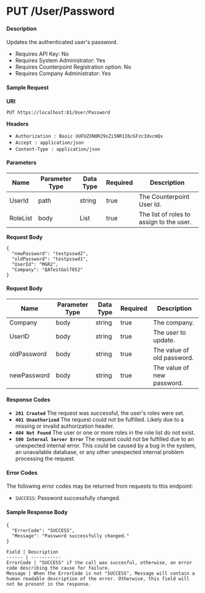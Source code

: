# PUT /User/Password

#### Description
Updates the authenticated user's password.

- Requires API Key: No
- Requires System Administrator: Yes
- Requires Counterpoint Registration option: No
- Requires Company Administrator: Yes

#### Sample Request

**URI**

`PUT https://localhost:81/User/Password`

**Headers**
- `Authorization : Basic UUFUZXN0R29sZi5NR1I6cGFzc3dvcmQx`
- `Accept : application/json`
- `Content-Type : application/json`

#### Parameters
Name | Parameter Type | Data Type | Required | Description
---- | -------------- | --------- | -------- | -----------
UserId | path | string | true | The Counterpoint User Id.
RoleList | body | List | true | The list of roles to assign to the user.

**Request Body**
```
{
  "newPassword": "testpsswd2",
  "oldPassword": "testpsswd1",
  "UserId": "MGR2",
  "Company": "QATestGolf852"
}
```

#### Request Body
Name | Parameter Type | Data Type | Required | Description
----- | -------------- | --------- | -------- | -----------
Company | body | string | true | The company.
UserID | body | string | true | The user to update.
oldPassword | body | string | true | The value of old password.
newPassword | body | string | true | The value of new password.


#### Response Codes
- **<code>201 Created</code>** The request was successful, the user's roles were set.
- **<code>401 Unauthorized</code>** The request could not be fulfilled. Likely due to a missing or invalid authorization header.
- **<code>404 Not Found</code>** The user or one or more roles in the role list do not exist.
- **<code>500 Internal Server Error</code>** The request could not be fulfilled due to an unexpected internal error. This could be caused by a bug in the system, an unavailable database, or any other unexpected internal problem processing the request.
 
#### Error Codes
The following error codes may be returned from requests to this endpoint:
- `SUCCESS`: Password successfully changed.

#### Sample Response Body
```
{
  "ErrorCode": "SUCCESS",
  "Message": "Password successfully changed."
}

Field | Description
------ | -----------
ErrorCode | "SUCCESS" if the call was succesful, otherwise, an error code describing the cause for failure.
Message | When the ErrorCode is not "SUCCESS", Message will contain a human readable description of the error. Otherwise, this field will not be present in the response.
